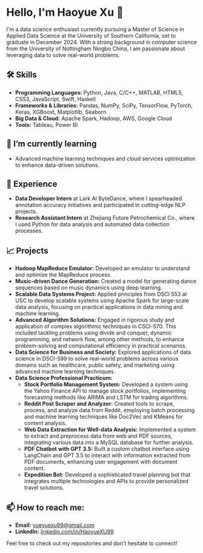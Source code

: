 
<!--
**HaoyueXU99/HaoyueXU99** is a ✨ _special_ ✨ repository because its `README.md` (this file) appears on your GitHub profile.

Here are some ideas to get you started:

- 🔭 I’m currently working on ...
- 🌱 I’m currently learning ...
- 👯 I’m looking to collaborate on ...
- 🤔 I’m looking for help with ...
- 💬 Ask me about ...
- 📫 How to reach me: ...
- 😄 Pronouns: ...
- ⚡ Fun fact: ...
-->


# Hello, I'm Haoyue Xu 👋

I'm a data science enthusiast currently pursuing a Master of Science in Applied Data Science at the University of Southern California, set to graduate in December 2024. With a strong background in computer science from the University of Nottingham Ningbo China, I am passionate about leveraging data to solve real-world problems.

## 🛠 Skills

- **Programming Languages:** Python, Java, C/C++, MATLAB, HTML5, CSS3, JavaScript, Swift, Haskell
- **Frameworks & Libraries:** Pandas, NumPy, SciPy, TensorFlow, PyTorch, Keras, XGBoost, Matplotlib, Seaborn
- **Big Data & Cloud:** Apache Spark, Hadoop, AWS, Google Cloud
- **Tools:** Tableau, Power BI

## 🌱 I’m currently learning
- Advanced machine learning techniques and cloud services optimization to enhance data-driven solutions.

## 💼 Experience
- **Data Developer Intern** at Lark AI ByteDance, where I spearheaded annotation accuracy initiatives and participated in cutting-edge NLP projects.
- **Research Assistant Intern** at Zhejiang Future Petrochemical Co., where I used Python for data analysis and automated data collection processes.

## 📈 Projects
- **Hadoop MapReduce Emulator:** Developed an emulator to understand and optimize the MapReduce process.
- **Music-driven Dance Generation:** Created a model for generating dance sequences based on music dynamics using deep learning.
- **Scalable Data Systems Project:** Applied principles from DSCI 553 at USC to develop scalable systems using Apache Spark for large-scale data analysis, focusing on practical applications in data mining and machine learning.
- **Advanced Algorithm Solutions:** Engaged in rigorous study and application of complex algorithmic techniques in CSCI-570. This included tackling problems using divide and conquer, dynamic programming, and network flow, among other methods, to enhance problem-solving and computational efficiency in practical scenarios.
- **Data Science for Business and Society:** Explored applications of data science in DSCI-599 to solve real-world problems across various domains such as healthcare, public safety, and marketing using advanced machine learning techniques.
- **Data Science Professional Practicum:**
  - **Stock Portfolio Management System:** Developed a system using the Yahoo Finance API to manage stock portfolios, implementing forecasting methods like ARIMA and LSTM for trading algorithms.
  - **Reddit Post Scraper and Analyzer:** Created tools to scrape, process, and analyze data from Reddit, employing batch processing and machine learning techniques like Doc2Vec and KMeans for content analysis.
  - **Web Data Extraction for Well-data Analysis:** Implemented a system to extract and preprocess data from web and PDF sources, integrating various data into a MySQL database for further analysis.
  - **PDF Chatbot with GPT 3.5:** Built a custom chatbot interface using LangChain and GPT 3.5 to interact with information extracted from PDF documents, enhancing user engagement with document content.
  - **Expedition Bot:** Developed a sophisticated travel planning bot that integrates multiple technologies and APIs to provide personalized travel solutions.

## 📫 How to reach me:
- **Email:** [yueyuexu99@gmail.com](mailto:yueyuexu99@gmail.com)
- **LinkedIn:** [linkedin.com/in/HaoyueXU99](https://linkedin.com/in/HaoyueXU99)

Feel free to check out my repositories and don't hesitate to connect!
